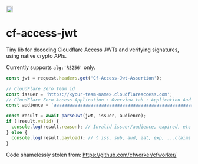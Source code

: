<p>
  <a href="https://badge.fury.io/js/@kzfk52%2Fcf-access-jwt"><img src="https://badgen.net/npm/v/@kzfk52/cf-access-jwt" alt="npm version" height="18"></a>
</p>

# cf-access-jwt

Tiny lib for decoding Cloudflare Access JWTs and verifying signatures, using
native crypto APIs.

Currently supports `alg:'RS256'` only.

```js
const jwt = request.headers.get('Cf-Access-Jwt-Assertion');

// CloudFlare Zero Team id
const issuer = 'https://<your-team-name>.cloudflareaccess.com';
// CloudFlare Zero Access Application : Overview tab : Application Audience (AUD) Tag
const audience = 'aaaaaaaaaaaaaaaaaaaaaaaaaaaaaaaaaaaaaaaaaaaaaaaaaaaaaaaaaaaaaaaa';

const result = await parseJwt(jwt, issuer, audience);
if (!result.valid) {
  console.log(result.reason); // Invalid issuer/audience, expired, etc
} else {
  console.log(result.payload); // { iss, sub, aud, iat, exp, ...claims }
}
```

Code shamelessly stolen from: https://github.com/cfworker/cfworker/
